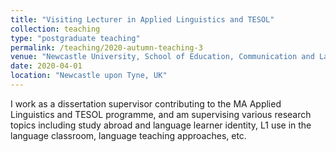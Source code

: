 ```yaml
---
title: "Visiting Lecturer in Applied Linguistics and TESOL"
collection: teaching
type: "postgraduate teaching"
permalink: /teaching/2020-autumn-teaching-3
venue: "Newcastle University, School of Education, Communication and Language Sciences"
date: 2020-04-01
location: "Newcastle upon Tyne, UK"
---
```


I work as a dissertation supervisor contributing to the MA Applied Linguistics and TESOL programme, and am supervising various research topics including study abroad and language learner identity, L1 use in the language classroom, language teaching approaches, etc.
